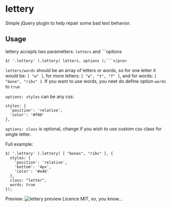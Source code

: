 # lettery
Simple jQuery plugin to help repair some bad text behavior.
## Usage
  lettery accepts two parametters: ```letters``` and ```options

```
$( '.lettery' ).lettery( letters, options );```</pre>
```

```letters/words``` should be an array of letters or words, so for one letter it would be: 
```[ "w" ]```, for more letters: ```[ "w", "t", "f" ]```, and for words: 
```[ "bone", "ribs" ]```.
If you want to use words, you neet do define option ```words``` to ```true```

```options: styles``` can be any css:
```
styles: {
  'position': 'relative',
  'color': '#f00'
},
```

```options: class``` is optional, change if you wish to use custom css class for single letter.

Full example:
```
$( '.lettery' ).lettery( [ "bones", "ribs" ], {
  styles: {
    'position': 'relative',
    'bottom': '4px',
    'color': '#e46'
  },
  class: "letter",
  words: true
});
```

Preview:
![lettery preview](https://raw.githubusercontent.com/vincurekf/lettery/master/preview.jpg)
Licence MIT, so, you know...